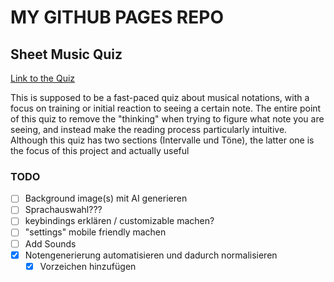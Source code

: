 # MY GITHUB PAGES REPO


## Sheet Music Quiz

[Link to the Quiz](https://mmoershe.github.io/sheet-music-quiz/toene/toene.html)

This is supposed to be a fast-paced quiz about musical notations, with a focus on training or initial reaction to seeing a certain note. The entire point of this quiz to remove the "thinking" when trying to figure what note you are seeing, and instead make the reading process particularly intuitive.  
Although this quiz has two sections (Intervalle und Töne), the latter one is the focus of this project and actually useful 

### TODO

- [ ] Background image(s) mit AI generieren
- [ ] Sprachauswahl???
- [ ] keybindings erklären / customizable machen?
- [ ] "settings" mobile friendly machen 
- [ ] Add Sounds 
- [x] Notengenerierung automatisieren und dadurch normalisieren
  - [x] Vorzeichen hinzufügen  
